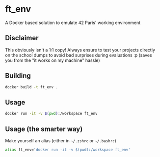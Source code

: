 # ft_env

A Docker based solution to emulate 42 Paris' working environment

## Disclaimer
This obviously isn't a 1:1 copy! Always ensure to test your projects directly on the school dumps to avoid bad surprises during evaluations :p (saves you from the "it works on my machine" hassle)

## Building

```sh
docker build -t ft_env .
```

## Usage

```sh
docker run -it -v $(pwd):/workspace ft_env
```

## Usage (the smarter way)

Make yourself an alias (either in `~/.zshrc` or `~/.bashrc`)
```sh
alias ft_env='docker run -it -v $(pwd):/workspace ft_env'
```